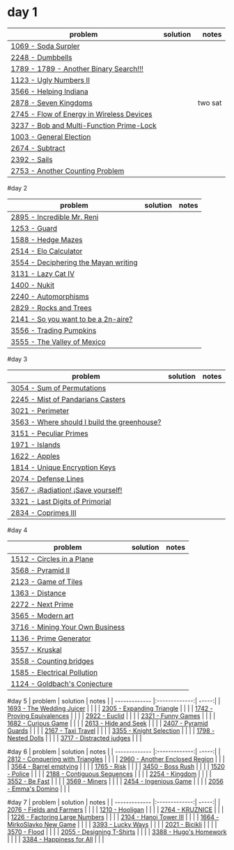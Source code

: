 # day 1


| problem       | solution      |  notes |
| ------------- |:-------------:| -----:|
| [1069 - Soda Surpler](http://coj.uci.cu/24h/problem.xhtml?pid=1069) |  |  |
| [2248 - Dumbbells](http://coj.uci.cu/24h/problem.xhtml?pid=2248) |  |  |
| [1789 - 1789 - Another Binary Search!!!](http://coj.uci.cu/24h/problem.xhtml?pid=1789) |  |  |
| [1123 - Ugly Numbers II](http://coj.uci.cu/24h/problem.xhtml?pid=1123) |  |  |
| [3566 - Helping Indiana](http://coj.uci.cu/24h/problem.xhtml?pid=3566) |  |  |
| [2878 - Seven Kingdoms](http://coj.uci.cu/24h/problem.xhtml?pid=2878) |  | two sat |
| [2745 - Flow of Energy in Wireless Devices](http://coj.uci.cu/24h/problem.xhtml?pid=2745) |  |  |
| [3237 - Bob and Multi-Function Prime-Lock](http://coj.uci.cu/24h/problem.xhtml?pid=3237) |  |  |
| [1003 - General Election](http://coj.uci.cu/24h/problem.xhtml?pid=1003) |  |  |
| [2674 - Subtract](http://coj.uci.cu/24h/problem.xhtml?pid=2674) |  |  |
| [2392 - Sails](http://coj.uci.cu/24h/problem.xhtml?pid=2392) |  |  |
| [2753 - Another Counting Problem](http://coj.uci.cu/24h/problem.xhtml?pid=2753) |  |  |


#day 2

| problem       | solution      |  notes |
| ------------- |:-------------:| -----:|
| [2895 - Incredible Mr. Reni](http://coj.uci.cu/24h/problem.xhtml?pid=2895) |  |  |
| [1253 - Guard](http://coj.uci.cu/24h/problem.xhtml?pid=1253) |  |  |
| [1588 - Hedge Mazes](http://coj.uci.cu/24h/problem.xhtml?pid=1588) |  |  |
| [2514 - Elo Calculator](http://coj.uci.cu/24h/problem.xhtml?pid=2514) |  |  |
| [3554 - Deciphering the Mayan writing](http://coj.uci.cu/24h/problem.xhtml?pid=3554) |  |  |
| [3131 - Lazy Cat IV](http://coj.uci.cu/24h/problem.xhtml?pid=3131) |  |  |
| [1400 - Nukit](http://coj.uci.cu/24h/problem.xhtml?pid=1400) |  |  |
| [2240 - Automorphisms](http://coj.uci.cu/24h/problem.xhtml?pid=2240) |  |  |
| [2829 - Rocks and Trees](http://coj.uci.cu/24h/problem.xhtml?pid=2829) |  |  |
| [2141 - So you want to be a 2n-aire?](http://coj.uci.cu/24h/problem.xhtml?pid=2141) |  |  |
| [3556 - Trading Pumpkins](http://coj.uci.cu/24h/problem.xhtml?pid=3556) |  |  |
| [3555 - The Valley of Mexico](http://coj.uci.cu/24h/problem.xhtml?pid=3555) |  |  |

#day 3

| problem       | solution      |  notes |
| ------------- |:-------------:| -----:|
| [3054 - Sum of Permutations](http://coj.uci.cu/24h/problem.xhtml?pid=3054) |  |  |
| [2245 - Mist of Pandarians Casters](http://coj.uci.cu/24h/problem.xhtml?pid=2254) |  |  |
| [3021 - Perimeter](http://coj.uci.cu/24h/problem.xhtml?pid=3021) |  |  |
| [3563 - Where should I build the greenhouse?](http://coj.uci.cu/24h/problem.xhtml?pid=3563) |  |  |
| [3151 - Peculiar Primes](http://coj.uci.cu/24h/problem.xhtml?pid=3151) |  |  |
| [1971 - Islands](http://coj.uci.cu/24h/problem.xhtml?pid=1971) |  |  |
| [1622 - Apples](http://coj.uci.cu/24h/problem.xhtml?pid=1622) |  |  |
| [1814 - Unique Encryption Keys](http://coj.uci.cu/24h/problem.xhtml?pid=1814) |  |  |
| [2074 - Defense Lines](http://coj.uci.cu/24h/problem.xhtml?pid=2074) |  |  |
| [3567 - ¡Radiation! ¡Save yourself!](http://coj.uci.cu/24h/problem.xhtml?pid=3567) |  |  |
| [3321 - Last Digits of Primorial](http://coj.uci.cu/24h/problem.xhtml?pid=3321) |  |  |
| [2834 - Coprimes III](http://coj.uci.cu/24h/problem.xhtml?pid=2834) |  |  |

#day 4

| problem       | solution      |  notes |
| ------------- |:-------------:| -----:|
| [1512 - Circles in a Plane](http://coj.uci.cu/24h/problem.xhtml?pid=1512) |  |  |
| [3568 - Pyramid II](http://coj.uci.cu/24h/problem.xhtml?pid=3568) |  |  |
| [2123 - Game of Tiles](http://coj.uci.cu/24h/problem.xhtml?pid=2123) |  |  |
| [1363 - Distance](http://coj.uci.cu/24h/problem.xhtml?pid=1363) |  |  |
| [2272 - Next Prime](http://coj.uci.cu/24h/problem.xhtml?pid=2272) |  |  |
| [3565 - Modern art](http://coj.uci.cu/24h/problem.xhtml?pid=3565) |  |  |
| [3716 - Mining Your Own Business](http://coj.uci.cu/24h/problem.xhtml?pid=3716) |  |  |
| [1136 - Prime Generator](http://coj.uci.cu/24h/problem.xhtml?pid=1136) |  |  |
| [3557 - Kruskal](http://coj.uci.cu/24h/problem.xhtml?pid=3557) |  |  |
| [3558 - Counting bridges](http://coj.uci.cu/24h/problem.xhtml?pid=3558) |  |  |
| [1585 - Electrical Pollution](http://coj.uci.cu/24h/problem.xhtml?pid=1585) |  |  |
| [1124 - Goldbach's Conjecture](http://coj.uci.cu/24h/problem.xhtml?pid=1124) |  |  |


#day 5
| problem       | solution      |  notes |
| ------------- |:-------------:| -----:|
| [1693 - The Wedding Juicer](http://coj.uci.cu/24h/problem.xhtml?pid=1693) |  |  |
| [2305 - Expanding Triangle](http://coj.uci.cu/24h/problem.xhtml?pid=2305) |  |  |
| [1742 - Proving Equivalences](http://coj.uci.cu/24h/problem.xhtml?pid=1742) |  |  |
| [2922 - Euclid](http://coj.uci.cu/24h/problem.xhtml?pid=2922) |  |  |
| [2321 - Funny Games](http://coj.uci.cu/24h/problem.xhtml?pid=2321) |  |  |
| [1682 - Curious Game](http://coj.uci.cu/24h/problem.xhtml?pid=1682) |  |  |
| [2613 - Hide and Seek](http://coj.uci.cu/24h/problem.xhtml?pid=2613) |  |  |
| [2407 - Pyramid Guards](http://coj.uci.cu/24h/problem.xhtml?pid=2407) |  |  |
| [2167 - Taxi Travel](http://coj.uci.cu/24h/problem.xhtml?pid=2167) |  |  |
| [3355 - Knight Selection](http://coj.uci.cu/24h/problem.xhtml?pid=3355) |  |  |
| [1798 - Nested Dolls](http://coj.uci.cu/24h/problem.xhtml?pid=1798) |  |  |
| [3717 - Distracted judges](http://coj.uci.cu/24h/problem.xhtml?pid=3717) |  |  |


#day 6
| problem       | solution      |  notes |
| ------------- |:-------------:| -----:|
| [2812 - Conquering with Triangles](http://coj.uci.cu/24h/problem.xhtml?pid=2812) |  |  |
| [2960 - Another Enclosed Region](http://coj.uci.cu/24h/problem.xhtml?pid=2960) |  |  |
| [3564 - Barrel emptying](http://coj.uci.cu/24h/problem.xhtml?pid=3564) |  |  |
| [1765 - Risk](http://coj.uci.cu/24h/problem.xhtml?pid=1765) |  |  |
| [3450 - Boss Rush](http://coj.uci.cu/24h/problem.xhtml?pid=3450) |  |  |
| [1520 - Police](http://coj.uci.cu/24h/problem.xhtml?pid=1520) |  |  |
| [2188 - Contiguous Sequences](http://coj.uci.cu/24h/problem.xhtml?pid=2188) |  |  |
| [2254 - Kingdom](http://coj.uci.cu/24h/problem.xhtml?pid=2254) |  |  |
| [3552 - Be Fast](http://coj.uci.cu/24h/problem.xhtml?pid=3552) |  |  |
| [3569 - Miners](http://coj.uci.cu/24h/problem.xhtml?pid=3569) |  |  |
| [2454 - Ingenious Game](http://coj.uci.cu/24h/problem.xhtml?pid=2454) |  |  |
| [2056 - Emma's Domino](http://coj.uci.cu/24h/problem.xhtml?pid=2056) |  |  |


#day 7
| problem       | solution      |  notes |
| ------------- |:-------------:| -----:|
| [2076 - Fields and Farmers](http://coj.uci.cu/24h/problem.xhtml?pid=2076) |  |  |
| [1210 - Hooligan](http://coj.uci.cu/24h/problem.xhtml?pid=1210) |  |  |
| [2764 - KRUZNICE](http://coj.uci.cu/24h/problem.xhtml?pid=2764) |  |  |
| [1226 - Factoring Large Numbers](http://coj.uci.cu/24h/problem.xhtml?pid=1226) |  |  |
| [2104 - Hanoi Tower III](http://coj.uci.cu/24h/problem.xhtml?pid=2104) |  |  |
| [1664 - MirkoSlavko New Game](http://coj.uci.cu/24h/problem.xhtml?pid=1664) |  |  |
| [3393 - Lucky Ways](http://coj.uci.cu/24h/problem.xhtml?pid=3393) |  |  |
| [2021 - Bicikli](http://coj.uci.cu/24h/problem.xhtml?pid=2021) |  |  |
| [3570 - Flood](http://coj.uci.cu/24h/problem.xhtml?pid=3570) |  |  |
| [2055 - Designing T-Shirts](http://coj.uci.cu/24h/problem.xhtml?pid=2055) |  |  |
| [3388 - Hugo's Homework](http://coj.uci.cu/24h/problem.xhtml?pid=3388) |  |  |
| [3384 - Happiness for All](http://coj.uci.cu/24h/problem.xhtml?pid=3384) |  |  |
